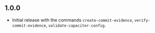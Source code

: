 ## 1.0.0

- Initial release with the commands `create-commit-evidence`, `verify-commit-evidence`, `validate-capacitor-config`.
